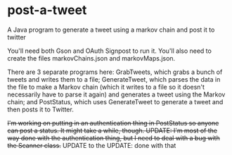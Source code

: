 # post-a-tweet
A Java program to generate a tweet using a markov chain and post it to twitter

You'll need both Gson and OAuth Signpost to run it. You'll also need to create the files markovChains.json and markovMaps.json.

There are 3 separate programs here: GrabTweets, which grabs a bunch of tweets and writes them to a file; GenerateTweet, which parses the data in the file to make a Markov chain (which it writes to a file so it doesn't necessarily have to parse it again) and generates a tweet using the Markov chain; and PostStatus, which uses GenerateTweet to generate a tweet and then posts it to Twitter.

~~I'm working on putting in an authentication thing in PostStatus so anyone can post a status. It might take a while, though. UPDATE: I'm most of the way done with the authentication thing, but I need to deal with a bug with the Scanner class.~~ UPDATE to the UPDATE: done with that
